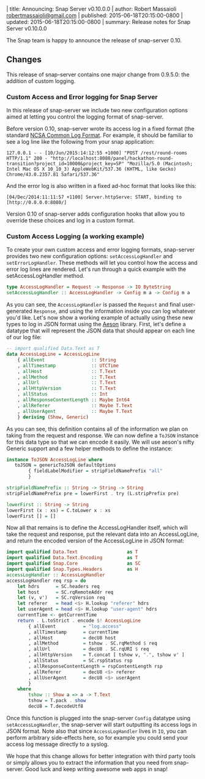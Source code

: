 | title: Announcing: Snap Server v0.10.0.0
| author: Robert Massaioli <robertmassaioli@gmail.com>
| published: 2015-06-18T20:15:00-0800
| updated:   2015-06-18T20:15:00-0800
| summary: Release notes for Snap Server v0.10.0.0

The Snap team is happy to announce the release of snap-server 0.10.

## Changes

This release of snap-server contains one major change from 0.9.5.0: the
addition of custom logging.

### Custom Access and Error logging for Snap Server

In this release of snap-server we include two new configuration options aimed
at letting you control the logging format of snap-server.

Before version 0.10, snap-server wrote its access log in a fixed format (the
standard
[NCSA Common Log Format](https://en.wikipedia.org/wiki/Common_Log_Format). For
example, it should be familiar to see a log line like the following from your
snap application:

    127.0.0.1 - - [10/Jun/2015:14:12:55 +1000] "POST /rest/round-rooms HTTP/1.1" 200 - "http://localhost:8080/panel/hackathon-round-transition?project_id=10000&project_key=SP" "Mozilla/5.0 (Macintosh; Intel Mac OS X 10_10_3) AppleWebKit/537.36 (KHTML, like Gecko) Chrome/43.0.2357.81 Safari/537.36"

And the error log is also written in a fixed ad-hoc format that looks like this:

    [04/Dec/2014:11:11:57 +1100] Server.httpServe: START, binding to [http://0.0.0.0:8080/]

Version 0.10 of snap-server adds configuration hooks that allow you to override
these choices and log in a custom format.

### Custom Access Logging (a working example)

To create your own custom access and error logging formats, snap-server
provides two new configuration options: `setAccessLogHandler` and
`setErrorLogHandler`. These methods will let you control how the access and
error log lines are rendered. Let's run through a quick example with the
setAccessLogHandler method.

```haskell
type AccessLogHandler = Request -> Response -> IO ByteString
setAccessLogHandler :: AccessLogHandler -> Config m a -> Config m a
```

As you can see, the `AccessLogHandler` is passed the `Request` and final
user-generated `Response`, and using the information inside you can log
whatever you'd like. Let's now show a working example of actually using these
new types to log in JSON format using the
[Aeson](http://hackage.haskell.org/package/aeson) library. First, let's define
a datatype that will represent the JSON data that should appear on each line of
our log file:

```haskell
-- import qualified Data.Text as T
data AccessLogLine = AccessLogLine
    { allEvent                 :: String
    , allTimestamp             :: UTCTime
    , allHost                  :: T.Text
    , allMethod                :: T.Text
    , allUrl                   :: T.Text
    , allHttpVersion           :: T.Text
    , allStatus                :: Int
    , allResponseContentLength :: Maybe Int64
    , allReferer               :: Maybe T.Text
    , allUserAgent             :: Maybe T.Text
    } deriving (Show, Generic)
```

As you can see, this definition contains all of the information we plan on
taking from the request and response. We can now define a `ToJSON` instance for
this data type so that we can encode it easily. We will use aeson's nifty
Generic support and a few helper methods to define the instance:

```haskell
instance ToJSON AccessLogLine where
   toJSON = genericToJSON defaultOptions
        { fieldLabelModifier = stripFieldNamePrefix "all"
        }

stripFieldNamePrefix :: String -> String -> String
stripFieldNamePrefix pre = lowerFirst . try (L.stripPrefix pre)    

lowerFirst :: String -> String
lowerFirst (x : xs) = C.toLower x : xs
lowerFirst [] = []
```

Now all that remains is to define the AccessLogHandler itself, which will take
the request and response, put the relevant data into an AccessLogLine, and
return the encoded version of the AccessLogLine in JSON format:

```haskell
import qualified Data.Text                  as T
import qualified Data.Text.Encoding         as T
import qualified Snap.Core                  as SC
import qualified Snap.Types.Headers         as H
accessLogHandler :: AccessLogHandler
accessLogHandler req rsp = do
    let hdrs      = SC.headers req
    let host      = SC.rqRemoteAddr req
    let (v, v')   = SC.rqVersion req
    let referer   = head <$> H.lookup "referer" hdrs
    let userAgent = head <$> H.lookup "user-agent" hdrs
    currentTime <- getCurrentTime
    return . L.toStrict . encode $! AccessLogLine
        { allEvent          = "log.access"
        , allTimestamp      = currentTime
        , allHost           = decU8 host
        , allMethod         = tshow . SC.rqMethod $ req
        , allUrl            = decU8 . SC.rqURI $ req
        , allHttpVersion    = T.concat [ tshow v, ".", tshow v' ]
        , allStatus         = SC.rspStatus rsp
        , allResponseContentLength = rspContentLength rsp
        , allReferer        = decU8 <$> referer
        , allUserAgent      = decU8 <$> userAgent
        }
    where
        tshow :: Show a => a -> T.Text
        tshow = T.pack . show
        decU8 = T.decodeUtf8
```

Once this function is plugged into the snap-server `Config` datatype using
`setAccessLogHandler`, the snap-server will start outputting its access logs in
JSON format. Note also that since `AccessLogHandler` lives in `IO`, you can
perform arbitrary side-effects here, so for example you could send your access
log message directly to a syslog.

We hope that this change allows for better integration with third party tools
or simply allows you to extract the information that you need from snap-server.
Good luck and keep writing awesome web apps in snap!
